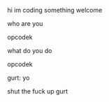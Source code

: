 hi im coding something welcome

who are you

opcodek

what do you do

opcodek

gurt: yo

shut the fuck up gurt

